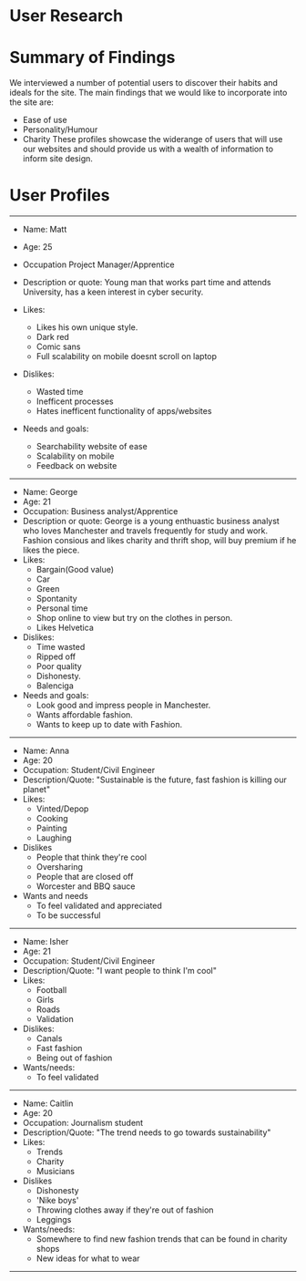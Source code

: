 # User Research
# Summary of Findings

We interviewed a number of potential users to discover their habits and ideals for the site. The main findings that we would like to incorporate into the site are:
- Ease of use
- Personality/Humour
- Charity
These profiles showcase the widerange of users that will use our websites and should provide us with a wealth of information to inform site design. 
# User Profiles
---
- Name: Matt
- Age: 25
- Occupation Project Manager/Apprentice
- Description or quote: Young man that works part time and attends University, has a keen interest in cyber security.
- Likes:
  - Likes his own unique style.
  - Dark red
  - Comic sans
  - Full scalability on mobile doesnt scroll on laptop

- Dislikes:
  - Wasted time
  - Inefficent processes
  - Hates inefficent functionality of apps/websites

- Needs and goals:
  - Searchability website of ease
  - Scalability on mobile
  - Feedback on website

- - -
- Name: George
- Age: 21
- Occupation: Business analyst/Apprentice
- Description or quote: George is a young enthuastic business analyst who loves Manchester and travels frequently for study and work. Fashion consious and likes charity and thrift shop, will buy premium if he likes the piece.
- Likes:
  - Bargain(Good value)
  - Car
  - Green 
  - Spontanity
  - Personal time
  - Shop online to view but try on the clothes in person.
  - Likes Helvetica
- Dislikes:
  - Time wasted
  - Ripped off
  - Poor quality
  - Dishonesty.
  - Balenciga
- Needs and goals:
  - Look good and impress people in Manchester.
  - Wants affordable fashion.
  - Wants to keep up to date with Fashion.
- - - 
- Name: Anna
- Age: 20
- Occupation: Student/Civil Engineer
- Description/Quote: "Sustainable is the future, fast fashion is killing our planet"
- Likes:
  -   Vinted/Depop
  -   Cooking
  -   Painting
  -   Laughing
- Dislikes
  -   People that think they're cool
  -   Oversharing
  -   People that are closed off
  -   Worcester and BBQ sauce
- Wants and needs
  -   To feel validated and appreciated
  -   To be successful
- - - 
- Name: Isher
- Age: 21
- Occupation: Student/Civil Engineer
- Description/Quote: "I want people to think I'm cool"
- Likes:
  -   Football
  -   Girls
  -   Roads
  -   Validation
- Dislikes:
  -   Canals
  -   Fast fashion
  -   Being out of fashion
- Wants/needs:
  - To feel validated
- - - 
- Name: Caitlin
- Age: 20
- Occupation: Journalism student
- Description/Quote: "The trend needs to go towards sustainability"
- Likes:
  -    Trends
  -    Charity
  -    Musicians
- Dislikes
  -    Dishonesty
  -    'Nike boys'
  -    Throwing clothes away if they're out of fashion
  -    Leggings
- Wants/needs:
  - Somewhere to find new fashion trends that can be found in charity shops
  - New ideas for what to wear
- - - 

